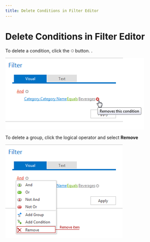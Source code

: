 ```yaml
---
title: Delete Conditions in Filter Editor
---
```

# Delete Conditions in Filter Editor
To delete a condition, click the ![FilterEditor_EU_DeleteButton](../../images/img7351.png) button. .

![ASPxFilterControl-RemoveCondition](../../images/img8963.png)

To delete a group, click the logical operator and select **Remove**

![ASPxFilterControl-DeleteConditions](../../images/img8989.png)